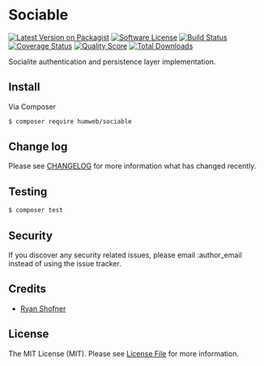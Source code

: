 # Sociable

[![Latest Version on Packagist][ico-version]][link-packagist]
[![Software License][ico-license]](LICENSE.md)
[![Build Status][ico-travis]][link-travis]
[![Coverage Status][ico-scrutinizer]][link-scrutinizer]
[![Quality Score][ico-code-quality]][link-code-quality]
[![Total Downloads][ico-downloads]][link-downloads]

Socialite authentication and persistence layer implementation.

## Install

Via Composer

``` bash
$ composer require humweb/sociable
```

## Change log

Please see [CHANGELOG](CHANGELOG.md) for more information what has changed recently.

## Testing

``` bash
$ composer test
```

## Security

If you discover any security related issues, please email :author_email instead of using the issue tracker.

## Credits

- [Ryan Shofner](http://github.com/ryun)

## License

The MIT License (MIT). Please see [License File](LICENSE.md) for more information.

[ico-version]: https://img.shields.io/packagist/v/humweb/social.svg?style=flat-square
[ico-license]: https://img.shields.io/badge/license-MIT-brightgreen.svg?style=flat-square
[ico-travis]: https://img.shields.io/travis/humweb/sociable/master.svg?style=flat-square
[ico-scrutinizer]: https://img.shields.io/scrutinizer/coverage/g/humweb/sociable.svg?style=flat-square
[ico-code-quality]: https://img.shields.io/scrutinizer/g/humweb/sociable.svg?style=flat-square
[ico-downloads]: https://img.shields.io/packagist/dt/humweb/sociable.svg?style=flat-square

[link-packagist]: https://packagist.org/packages/humweb/sociable
[link-travis]: https://travis-ci.org/humweb/sociable
[link-scrutinizer]: https://scrutinizer-ci.com/g/humweb/sociable/code-structure
[link-code-quality]: https://scrutinizer-ci.com/g/humweb/sociable
[link-downloads]: https://packagist.org/packages/humweb/sociable
[link-author]: https://github.com/:author_username
[link-contributors]: ../../contributors
